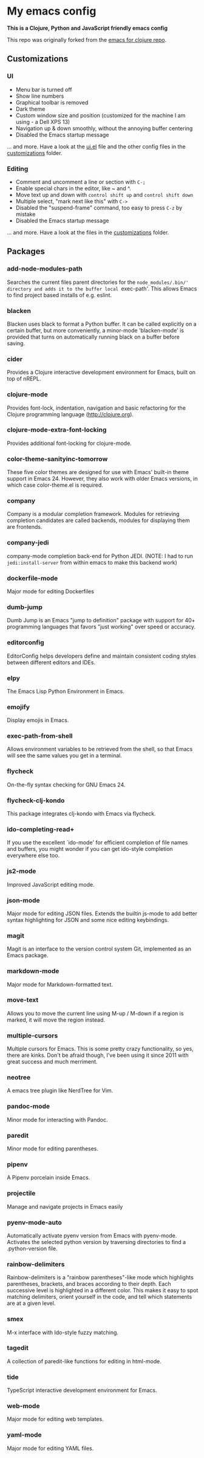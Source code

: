 # My emacs config
__This is a Clojure, Python and JavaScript friendly emacs config__

This repo was originally forked from the [emacs for clojure repo](https://github.com/flyingmachine/emacs-for-clojure). 


## Customizations
### UI
* Menu bar is turned off
* Show line numbers
* Graphical toolbar is removed
* Dark theme
* Custom window size and position (customized for the machine I am using - a Dell XPS 13)
* Navigation up & down smoothly, without the annoying buffer centering
* Disabled the Emacs startup message

... and more. Have a look at the [ui.el](./customizations/ui.el) file and the other config files in the [customizations](./customizations/) folder.

### Editing
* Comment and uncomment a line or section with `C-;`
* Enable special chars in the editor, like ~ and ^.
* Move text up and down with `control shift up` and `control shift down`
* Multiple select, "mark next like this" with `C->`
* Disabled the "suspend-frame" command, too easy to press `C-z` by mistake
* Disabled the Emacs startup message

... and more. Have a look at the files in the [customizations](./customizations/) folder.

## Packages

### add-node-modules-path
Searches the current files parent directories for the `node_modules/.bin/' directory and adds it to the buffer local `exec-path'. This allows Emacs to find project based installs of e.g. eslint.

### blacken
Blacken uses black to format a Python buffer.  It can be called explicitly on a certain buffer, but more conveniently, a minor-mode 'blacken-mode' is provided that turns on automatically running black on a buffer before saving.

### cider
Provides a Clojure interactive development environment for Emacs, built on top of nREPL.

### clojure-mode
Provides font-lock, indentation, navigation and basic refactoring for the Clojure programming language (http://clojure.org).

### clojure-mode-extra-font-locking
Provides additional font-locking for clojure-mode.

### color-theme-sanityinc-tomorrow
These five color themes are designed for use with Emacs' built-in theme support in Emacs 24. However, they also work with older Emacs versions, in which case color-theme.el is required.

### company
Company is a modular completion framework.  Modules for retrieving completion candidates are called backends, modules for displaying them are frontends.

### company-jedi
company-mode completion back-end for Python JEDI.
(NOTE: I had to run `jedi:install-server` from within emacs to make this backend work)

### dockerfile-mode
Major mode for editing Dockerfiles

### dumb-jump
Dumb Jump is an Emacs "jump to definition" package with support for 40+ programming languages that favors "just working" over speed or accuracy.

### editorconfig
EditorConfig helps developers define and maintain consistent coding styles between different editors and IDEs.

### elpy
The Emacs Lisp Python Environment in Emacs.

### emojify
Display emojis in Emacs.

### exec-path-from-shell
Allows environment variables to be retrieved from the shell, so that Emacs will see the same values you get in a terminal.

### flycheck
On-the-fly syntax checking for GNU Emacs 24.

### flycheck-clj-kondo
This package integrates clj-kondo with Emacs via flycheck.

### ido-completing-read+
If you use the excellent `ido-mode' for efficient completion of file names and buffers, you might wonder if you can get ido-style completion everywhere else too.

### js2-mode
Improved JavaScript editing mode.

### json-mode
Major mode for editing JSON files. Extends the builtin js-mode to add better syntax highlighting for JSON and some nice editing keybindings.

### magit
Magit is an interface to the version control system Git, implemented as an Emacs package.

### markdown-mode
Major mode for Markdown-formatted text.

### move-text
Allows you to move the current line using M-up / M-down if a region is marked, it will move the region instead.

### multiple-cursors
Multiple cursors for Emacs. This is some pretty crazy functionality, so yes, there are kinks. Don't be afraid though, I've been using it since 2011 with great success and much merriment.

### neotree
A emacs tree plugin like NerdTree for Vim.

### pandoc-mode
Minor mode for interacting with Pandoc.

### paredit
Minor mode for editing parentheses.

### pipenv
A Pipenv porcelain inside Emacs.

### projectile
Manage and navigate projects in Emacs easily

### pyenv-mode-auto
Automatically activate pyenv version from Emacs with pyenv-mode.
Activates the selected python version by traversing directories to find a .python-version file.

### rainbow-delimiters
Rainbow-delimiters is a "rainbow parentheses"-like mode which highlights parentheses, brackets, and braces according to their depth. Each successive level is highlighted in a different color. This makes it easy to spot matching delimiters, orient yourself in the code, and tell which statements are at a given level.

### smex
M-x interface with Ido-style fuzzy matching.

### tagedit
A collection of paredit-like functions for editing in html-mode.

### tide
TypeScript interactive development environment for Emacs.

### web-mode
Major mode for editing web templates.

### yaml-mode
Major mode for editing YAML files.
